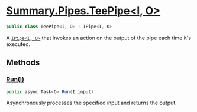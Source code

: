 # [Summary.Pipes.TeePipe&lt;I, O&gt;](../src/Core/Pipes/TeePipe.cs#L6)
```cs
public class TeePipe<I, O> : IPipe<I, O>
```

A [`IPipe<I, O>`](./Summary.Pipes.IPipe{I,O}.md) that invokes an action on the output of the pipe each time it's executed.

## Methods
### [Run(I)](../src/Core/Pipes/TeePipe.cs#L9)
```cs
public async Task<O> Run(I input)
```

Asynchronously processes the specified input and returns the output.

